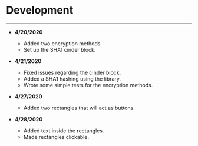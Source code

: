 # Development

---
 - **4/20/2020**
   - Added two encryption methods
   - Set up the SHA1 cinder block.

 - **4/21/2020**
   - Fixed issues regarding the cinder block.
   - Added a SHA1 hashing using the library.
   - Wrote some simple tests for the encryption methods.
 
 - **4/27/2020**
   - Added two rectangles that will act as buttons.
 - **4/28/2020**
   - Added text inside the rectangles.
   - Made rectangles clickable.   
 
